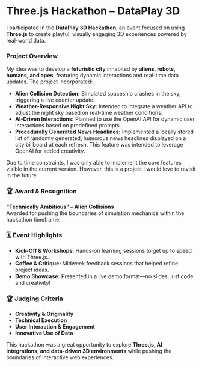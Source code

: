 # Three.js Hackathon – DataPlay 3D  

I participated in the **DataPlay 3D Hackathon**, an event focused on using **Three.js** to create playful, visually engaging 3D experiences powered by real-world data.  

### Project Overview  
My idea was to develop a **futuristic city** inhabited by **aliens, robots, humans, and apes**, featuring dynamic interactions and real-time data updates. The project incorporated:  

- **Alien Collision Detection:** Simulated spaceship crashes in the sky, triggering a live counter update.  
- **Weather-Responsive Night Sky:** Intended to integrate a weather API to adjust the night sky based on real-time weather conditions.  
- **AI-Driven Interactions:** Planned to use the OpenAI API for dynamic user interactions based on predefined prompts.  
- **Procedurally Generated News Headlines:** Implemented a locally stored list of randomly generated, humorous news headlines displayed on a city billboard at each refresh. This feature was intended to leverage OpenAI for added creativity.  

Due to time constraints, I was only able to implement the core features visible in the current version. However, this is a project I would love to revisit in the future.  

### 🏆 Award & Recognition  
**"Technically Ambitious" – Alien Collisions**  
Awarded for pushing the boundaries of simulation mechanics within the hackathon timeframe.  

### 🗓️ Event Highlights  
- **Kick-Off & Workshops:** Hands-on learning sessions to get up to speed with Three.js.  
- **Coffee & Critique:** Midweek feedback sessions that helped refine project ideas.  
- **Demo Showcase:** Presented in a live demo format—no slides, just code and creativity!  

### 🏆 Judging Criteria  
- **Creativity & Originality**  
- **Technical Execution**  
- **User Interaction & Engagement**  
- **Innovative Use of Data**  

This hackathon was a great opportunity to explore **Three.js, AI integrations, and data-driven 3D environments** while pushing the boundaries of interactive web experiences.  
